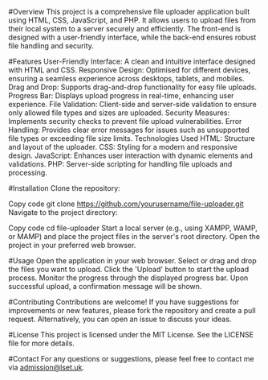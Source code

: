 #Overview
This project is a comprehensive file uploader application built using HTML, CSS, JavaScript, and PHP. It allows users to upload files from their local system to a server securely and efficiently. The front-end is designed with a user-friendly interface, while the back-end ensures robust file handling and security.

#Features
User-Friendly Interface: A clean and intuitive interface designed with HTML and CSS.
Responsive Design: Optimised for different devices, ensuring a seamless experience across desktops, tablets, and mobiles.
Drag and Drop: Supports drag-and-drop functionality for easy file uploads.
Progress Bar: Displays upload progress in real-time, enhancing user experience.
File Validation: Client-side and server-side validation to ensure only allowed file types and sizes are uploaded.
Security Measures: Implements security checks to prevent file upload vulnerabilities.
Error Handling: Provides clear error messages for issues such as unsupported file types or exceeding file size limits.
Technologies Used
HTML: Structure and layout of the uploader.
CSS: Styling for a modern and responsive design.
JavaScript: Enhances user interaction with dynamic elements and validations.
PHP: Server-side scripting for handling file uploads and processing.

#Installation
Clone the repository:

Copy code
git clone https://github.com/yourusername/file-uploader.git
Navigate to the project directory:

Copy code
cd file-uploader
Start a local server (e.g., using XAMPP, WAMP, or MAMP) and place the project files in the server's root directory.
Open the project in your preferred web browser.

#Usage
Open the application in your web browser.
Select or drag and drop the files you want to upload.
Click the 'Upload' button to start the upload process.
Monitor the progress through the displayed progress bar.
Upon successful upload, a confirmation message will be shown.

#Contributing
Contributions are welcome! If you have suggestions for improvements or new features, please fork the repository and create a pull request. Alternatively, you can open an issue to discuss your ideas.

#License
This project is licensed under the MIT License. See the LICENSE file for more details.

#Contact
For any questions or suggestions, please feel free to contact me via admission@lset.uk.
